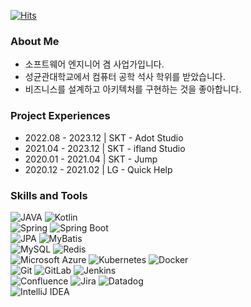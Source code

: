 [![Hits](https://hits.seeyoufarm.com/api/count/incr/badge.svg?url=https%3A%2F%2Fgithub.com%2FWHITEPAEK&count_bg=%2379C83D&title_bg=%23555555&icon=&icon_color=%23E7E7E7&title=hits&edge_flat=false)](https://hits.seeyoufarm.com)

### About Me
- 소프트웨어 엔지니어 겸 사업가입니다.
- 성균관대학교에서 컴퓨터 공학 석사 학위를 받았습니다.
- 비즈니스를 설계하고 아키텍처를 구현하는 것을 좋아합니다.

### Project Experiences
- 2022.08 - 2023.12 | SKT - Adot Studio
- 2021.04 - 2023.12 | SKT - ifland Studio
- 2020.01 - 2021.04 | SKT - Jump
- 2020.12 - 2021.02 | LG - Quick Help

### Skills and Tools
![JAVA](https://img.shields.io/badge/-JAVA-FFFFFF?style=platstic&logo=openjdk&logoColor=black)
![Kotlin](https://img.shields.io/badge/-Kotlin-7F52FF?style=platstic&logo=kotlin&logoColor=white)   
![Spring](https://img.shields.io/badge/-Spring-6DB33F?style=platstic&logo=spring&logoColor=white)
![Spring Boot](https://img.shields.io/badge/-Spring%20Boot-6DB33F?style=platstic&logo=springboot&logoColor=white)     
![JPA](https://img.shields.io/badge/-JPA-6DB33F?style=platstic&logoColor=white)
![MyBatis](https://img.shields.io/badge/-MyBatis-493B3D?style=platstic&logoColor=white)   
![MySQL](https://img.shields.io/badge/-MySQL-4479A1?style=platstic&logo=mysql&logoColor=white)
![Redis](https://img.shields.io/badge/-Redis-DC382D?style=platstic&logo=redis&logoColor=white)  
![Microsoft Azure](https://img.shields.io/badge/-Microsoft%20Azure-0078D4?style=platstic&logo=microsoftazure&logoColor=white)
![Kubernetes](https://img.shields.io/badge/-Kubernetes-326CE5?style=platstic&logo=kubernetes&logoColor=white)
![Docker](https://img.shields.io/badge/-Docker-2496ED?style=platstic&logo=docker&logoColor=white)   
![Git](https://img.shields.io/badge/-Git-F05032?style=platstic&logo=git&logoColor=white)
![GitLab](https://img.shields.io/badge/-GitLab-FC6D26?style=platstic&logo=gitlab&logoColor=white)
![Jenkins](https://img.shields.io/badge/-Jenkins-D24939?style=platstic&logo=jenkins&logoColor=white)  
![Confluence](https://img.shields.io/badge/-Confluence-172B4D?style=platstic&logo=confluence&logoColor=white)
![Jira](https://img.shields.io/badge/-Jira-0052CC?style=platstic&logo=jira&logoColor=white)
![Datadog](https://img.shields.io/badge/-Datadog-632CA6?style=platstic&logo=datadog&logoColor=white)  
![IntelliJ IDEA](https://img.shields.io/badge/-IntelliJ%20IDEA-000000?style=platstic&logo=intellijidea&logoColor=white)